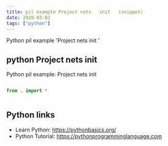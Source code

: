 ```yaml
---
title: pil example Project nets   init   (snippet)
date: 2020-03-02
tags: ["python"]
---
```

Python pil example 'Project nets   init  '


## python Project nets   init  

Python pil example: Project nets   init  

```python

from . import *



```

## Python links

- Learn Python: https://pythonbasics.org/
- Python Tutorial: https://pythonprogramminglanguage.com
